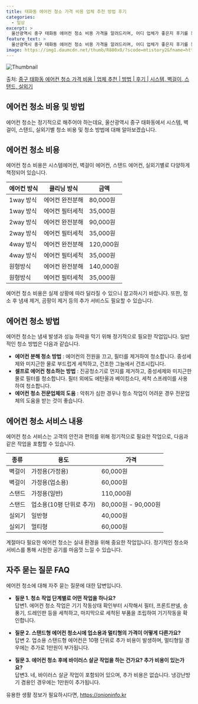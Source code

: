 ```yaml
---
title: 태화동 에어컨 청소 가격 비용 업체 추천 방법 후기
categories:
  - 일상
excerpt: >
  울산광역시 중구 태화동 에어컨 청소 비용 가격을 알려드리며, 어디 업체가 좋은지 후기를 통해 알아보겠습니다. 현재 글에서는 시스템, 벽걸이, 스탠드, 실외기 각각에 대해 청소 비용이 나와 있으니 참고하시면 되겠습니다. 에어컨 분해 청소 방법 보기 👈 클릭셀프 에어컨 청소 방법 보기👈 클릭중구 태화동 에어컨 청소 비용시스템에어컨 방식클리닝방식금액1way 방식에어컨 완전분해80,000원1way 방식에어컨 필터세척35,000원2way 방식에어컨 완전분해90,000원2way 방식에어컨 필터세척35,000원4way 방식에어컨 완전분해120,000원4way 방식에어컨 필터세척35,000원원형방식에어컨 완전분해140,000원원형방식에어컨 필터세척35,000원에어컨 청소 견적 샘플 보기 👈 클릭에어컨 냄새의 원인에어컨..
feature_text: >
  울산광역시 중구 태화동 에어컨 청소 비용 가격을 알려드리며, 어디 업체가 좋은지 후기를 통해 알아보겠습니다. 현재 글에서는 시스템, 벽걸이, 스탠드, 실외기 각각에 대해 청소 비용이 나와 있으니 참고하시면 되겠습니다. 에어컨 분해 청소 방법 보기 👈 클릭셀프 에어컨 청소 방법 보기👈 클릭중구 태화동 에어컨 청소 비용시스템에어컨 방식클리닝방식금액1way 방식에어컨 완전분해80,000원1way 방식에어컨 필터세척35,000원2way 방식에어컨 완전분해90,000원2way 방식에어컨 필터세척35,000원4way 방식에어컨 완전분해120,000원4way 방식에어컨 필터세척35,000원원형방식에어컨 완전분해140,000원원형방식에어컨 필터세척35,000원에어컨 청소 견적 샘플 보기 👈 클릭에어컨 냄새의 원인에어컨..
image: https://img1.daumcdn.net/thumb/R800x0/?scode=mtistory2&fname=https%3A%2F%2Fblog.kakaocdn.net%2Fdn%2FYfpCu%2FbtsHwcEZ0Wa%2F368U70K6gaccUCEeJIagW1%2Fimg.webp
---
```


![Thumbnail](https://img1.daumcdn.net/thumb/R800x0/?scode=mtistory2&fname=https%3A%2F%2Fblog.kakaocdn.net%2Fdn%2FYfpCu%2FbtsHwcEZ0Wa%2F368U70K6gaccUCEeJIagW1%2Fimg.webp)

<p>출처: <a href="https://onioninfo.kr/entry/%EC%A4%91%EA%B5%AC-%ED%83%9C%ED%99%94%EB%8F%99-%EC%97%90%EC%96%B4%EC%BB%A8-%EC%B2%AD%EC%86%8C-%EA%B0%80%EA%B2%A9-%EB%B9%84%EC%9A%A9-%EC%97%85%EC%B2%B4-%EC%B6%94%EC%B2%9C-%EB%B0%A9%EB%B2%95-%ED%9B%84%EA%B8%B0-%EC%8B%9C%EC%8A%A4%ED%85%9C-%EB%B2%BD%EA%B1%B8%EC%9D%B4-%EC%8A%A4%ED%83%A0%EB%93%9C-%EC%8B%A4%EC%99%B8%EA%B8%B0" rel="dofollow">중구 태화동 에어컨 청소 가격 비용 | 업체 추천 | 방법 | 후기 | 시스템, 벽걸이, 스탠드, 실외기</a> </p>

## 에어컨 청소 비용 및 방법

에어컨 청소는 정기적으로 해주어야 하는데요, 울산광역시 중구 태화동에서 시스템, 벽걸이, 스탠드, 실외기별 청소 비용 및 청소 방법에 대해
알아보겠습니다.

## 에어컨 청소 비용

에어컨 청소 비용은 시스템에어컨, 벽걸이 에어컨, 스탠드 에어컨, 실외기별로 다양하게 책정되어 있습니다.

**에어컨 방식** | **클리닝 방식** | **금액**  
---|---|---  
1way 방식 | 에어컨 완전분해 | 80,000원  
1way 방식 | 에어컨 필터세척 | 35,000원  
2way 방식 | 에어컨 완전분해 | 90,000원  
2way 방식 | 에어컨 필터세척 | 35,000원  
4way 방식 | 에어컨 완전분해 | 120,000원  
4way 방식 | 에어컨 필터세척 | 35,000원  
원형방식 | 에어컨 완전분해 | 140,000원  
원형방식 | 에어컨 필터세척 | 35,000원  
  
에어컨 청소 비용은 실제 상황에 따라 달라질 수 있으니 참고하시기 바랍니다. 또한, 청소 후 냄새 제거, 곰팡이 제거 등의 추가 서비스도
필요할 수 있습니다.

## 에어컨 청소 방법

에어컨 청소는 냄새 발생과 성능 하락을 막기 위해 정기적으로 필요한 작업입니다. 일반적인 청소 방법은 다음과 같습니다.

  * **에어컨 분해 청소 방법** : 에어컨의 전원을 끄고, 필터를 제거하여 청소합니다. 중성세제와 미지근한 물로 부드럽게 세척하고, 건조한 그늘에서 건조시킵니다.
  * **셀프로 에어컨 청소하는 방법** : 진공청소기로 먼지를 제거하고, 중성세제와 미지근한 물로 필터를 청소합니다. 필터 외에도 에탄올과 베이킹소다, 세척 스프레이를 사용하여 청소합니다.
  * **에어컨 청소 전문업체의 도움** : 악취가 심한 경우나 청소 작업이 어려운 경우 전문업체의 도움을 받는 것이 좋습니다.

## 에어컨 청소 서비스 내용

에어컨 청소 서비스는 고객의 안전과 편의를 위해 정기적으로 필요한 작업으로, 다음과 같은 작업을 포함할 수 있습니다.

**종류** | **용도** | **가격**  
---|---|---  
벽걸이 | 가정용(가정용) | 60,000원  
벽걸이 | 가정용(업소용) | 60,000원  
스탠드 | 가정용(일반) | 110,000원  
스탠드 | 업소용(10평 단위로 추가) | 80,000원 - 90,000원  
실외기 | 일반형 | 40,000원  
실외기 | 멀티형 | 60,000원  
  
계절마다 필요한 에어컨 청소는 실내 환경을 위해 중요한 작업입니다. 정기적인 청소와 서비스를 통해 시원한 공기를 마음껏 느낄 수 있습니다.

## 자주 묻는 질문 FAQ

에어컨 청소에 대해 자주 묻는 질문에 대한 답변입니다.

  * **질문 1. 청소 작업 단계별로 어떤 작업을 하나요?**  
답변1. 에어컨 청소 작업은 기기 작동상태 확인부터 시작해서 필터, 프론트판넬, 송풍기, 드레인판 등을 세척하고, 마지막으로 세척된 부품을
조립하여 기기작동을 확인합니다.

  * **질문 2. 스탠드형 에어컨 청소시에 업소용과 멀티형의 가격이 어떻게 다른가요?**  
답변 2. 업소용 스탠드형 에어컨은 10평 단위로 추가 비용이 발생하며, 멀티형일 경우에는 추가로 1만원이 부가됩니다.

  * **질문 3. 에어컨 청소 후에 바이러스 살균 작업을 하는 건가요? 추가 비용이 있는가요?**  
답변3. 네, 바이러스 살균 작업이 포함되어 있으며, 추가 비용은 없습니다. 냉강난방기 겸용인 경우에는 1만원이 추가됩니다.



 

유용한 생활 정보가 필요하시다면, <a href="https://onioninfo.kr" rel="dofollow">https://onioninfo.kr</a>


